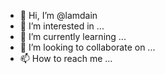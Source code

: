 - 👋 Hi, I’m @lamdain
- 👀 I’m interested in ...
- 🌱 I’m currently learning ...
- 💞️ I’m looking to collaborate on ...
- 📫 How to reach me ...

<!---
lamdain/lamdain is a ✨ special ✨ repository because its `README.md` (this file) appears on your GitHub profile.
You can click the Preview link to take a look at your changes.
--->
